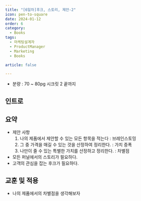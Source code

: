 ```yaml
---
title: "[6일차]후크, 스토리, 제안-2"
icon: pen-to-square
date: 2024-01-12
order: 6
category:
  - Books
tags:
  - 마케팅설계자
  - ProductManager
  - Marketing
  - Books

article: false

---
```

- 분량 : 70 ~ 80pg 시크릿 2 끝까지

<!-- more -->

## 인트로

## 요약

- 제안 사항
    1. 나의 제품에서 제안할 수 있는 모든 항목을 적는다 : 브레인스토밍
    2. 그 중 가격을 매길 수 있는 것을 산정하여 정리한다. : 가치 증폭
    3. 나만이 줄 수 있는 특별한 가치를 산정하고 정리한다. : 차별점
- 모든 퍼널에서의 스토리가 필요하다.
- 고객의 관심을 잡는 후크가 필요하다.

## 교훈 및 적용

- 나의 제품에서의 차별점을 생각해보자